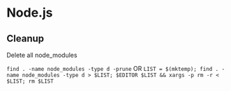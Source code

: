 # Node.js

## Cleanup

Delete all node_modules

`find . -name node_modules -type d -prune`
OR
`LIST = $(mktemp); find . -name node_modules -type d > $LIST; $EDITOR $LIST && xargs -p rm -r < $LIST; rm $LIST`
